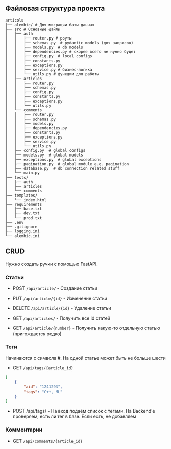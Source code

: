 ## Файловая структура проекта

```
articols
├── alembic/ # Для миграции базы данных
├── src # Основные файлы
│   ├── auth
│   │   ├── router.py # роуты
│   │   ├── schemas.py  # pydantic models (для запросов)
│   │   ├── models.py  # db models
│   │   ├── dependencies.py # скорее всего не нужно будет
│   │   ├── config.py  # local configs
│   │   ├── constants.py
│   │   ├── exceptions.py
│   │   ├── service.py # бизнес-логика
│   │   └── utils.py # функции для работы
│   ├── articles
│   │   ├── router.py  
│   │   ├── schemas.py
│   │   ├── config.py
│   │   ├── constants.py
│   │   ├── exceptions.py
│   │   └── utils.py
│   └── comments
│   │   ├── router.py
│   │   ├── schemas.py
│   │   ├── models.py
│   │   ├── dependencies.py
│   │   ├── constants.py
│   │   ├── exceptions.py
│   │   ├── service.py
│   │   └── utils.py
│   ├── config.py  # global configs
│   ├── models.py  # global models
│   ├── exceptions.py  # global exceptions
│   ├── pagination.py  # global module e.g. pagination
│   ├── database.py  # db connection related stuff
│   └── main.py
├── tests/
│   ├── auth
│   ├── articles
│   └── comments
├── templates/
│   └── index.html
├── requirements
│   ├── base.txt
│   ├── dev.txt
│   └── prod.txt
├── .env
├── .gitignore
├── logging.ini
└── alembic.ini
```



## CRUD

Нужно создать ручки с помощью FastAPI.

### Статьи

- POST `/api/article/` - Создание статьи

- PUT `/api/article/{id}` - Изменение статьи

- DELETE `/api/article/{id}` - Удаление статьи

- GET `/api/articles/` - Получить все id статей

- GET `/api/article/{number}` - Получить какую-то отдельную статью (пригождается редко)

### Теги

Начинаются с символа #. На одной статье может быть не больше шести

- GET `/api/tags/{article_id}`

```json
[
    {
        "aid": "1241293",
        "tags": "C++, ML"
    }
]
```

- POST /api/tags/ - На вход подаём список с тегами. На Backend'e проверяем, есть ли тег в базе. Если есть, не добавляем

### Комментарии

- GET `/api/comments/{article_id}`
